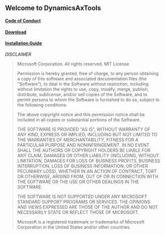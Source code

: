 ## Welcome to DynamicsAxTools
 
#### [Code of Conduct](https://github.com/bferreti/DynamicsAxTools/blob/master/docs/CODE_OF_CONDUCT.md)
#### [Download](https://github.com/bferreti/DynamicsAxTools/archive/master.zip)
#### [Installation Guide](https://github.com/bferreti/DynamicsAxTools/wiki)



_DISCLAIMER_

> Microsoft Corporation. All rights reserved.
> MIT License
>
> Permission is hereby granted, free of charge, to any person obtaining a copy
> of this software and associated documentation files (the "Software"), to deal
> in the Software without restriction, including without limitation the rights
> to use, copy, modify, merge, publish, distribute, sublicense, and/or sell
> copies of the Software, and to permit persons to whom the Software is
> furnished to do so, subject to the following conditions:
> 
> The above copyright notice and this permission notice shall be included in all
> copies or substantial portions of the Software.
> 
> THE SOFTWARE IS PROVIDED "AS IS", WITHOUT WARRANTY OF ANY KIND, EXPRESS OR
> IMPLIED, INCLUDING BUT NOT LIMITED TO THE WARRANTIES OF MERCHANTABILITY,
> FITNESS FOR A PARTICULAR PURPOSE AND NONINFRINGEMENT. IN NO EVENT SHALL THE
> AUTHORS OR COPYRIGHT HOLDERS BE LIABLE FOR ANY CLAIM, DAMAGES OR OTHER
> LIABILITY (INCLUDING, WITHOUT LIMITATION, DAMAGES FOR LOSS OF BUSINESS 
> PROFITS, BUSINESS INTERRUPTION, LOSS OF BUSINESS INFORMATION, OR OTHER 
> PECUNIARY LOSS), WHETHER IN AN ACTION OF CONTRACT, TORT OR OTHERWISE, 
> ARISING FROM, OUT OF OR IN CONNECTION WITH THE SOFTWARE OR THE USE OR 
> OTHER DEALINGS IN THE SOFTWARE.
> 
> THE SOFTWARE IS NOT SUPPORTED UNDER ANY MICROSOFT STANDARD SUPPORT PROGRAMS 
> OR SERVICES. THE OPINIONS AND VIEWS EXPRESSED ARE THOSE OF THE AUTHOR AND DO
> NOT NECESSARILY STATE OR REFLECT THOSE OF MICROSOFT.
> 
> Microsoft is a registered trademark or trademarks of Microsoft Corporation in 
> the United States and/or other countries.
